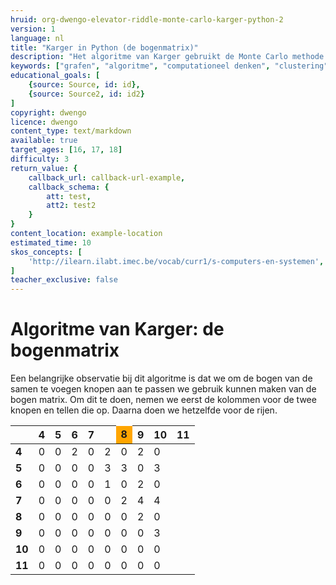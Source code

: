 ```yaml
---
hruid: org-dwengo-elevator-riddle-monte-carlo-karger-python-2
version: 1
language: nl
title: "Karger in Python (de bogenmatrix)"
description: "Het algoritme van Karger gebruikt de Monte Carlo methode om tot een oplosing te komen."
keywords: ["grafen", "algoritme", "computationeel denken", "clustering", "datastructuur", "monte carlo", "python", "karger"]
educational_goals: [
    {source: Source, id: id}, 
    {source: Source2, id: id2}
]
copyright: dwengo
licence: dwengo
content_type: text/markdown
available: true
target_ages: [16, 17, 18]
difficulty: 3
return_value: {
    callback_url: callback-url-example,
    callback_schema: {
        att: test,
        att2: test2
    }
}
content_location: example-location
estimated_time: 10
skos_concepts: [
    'http://ilearn.ilabt.imec.be/vocab/curr1/s-computers-en-systemen', 
]
teacher_exclusive: false
---
```


# Algoritme van Karger: de bogenmatrix

Een belangrijke observatie bij dit algoritme is dat we om de bogen van de samen te voegen knopen aan te passen we gebruik kunnen maken van de bogen matrix. Om dit te doen, nemen we eerst de kolommen voor de twee knopen en tellen die op. Daarna doen we hetzelfde voor de rijen. 


|  | **4** | **5** | **6** | **7** | <td style="background-color: orange;"><strong>8</strong></td> | **9** | **10** | **11** |
| - | - | - | - | - | - |- | - |- |
| **4** | 0 | 0 | 2 | 0 | 2 | 0 | 2 | 0 |
| **5** | 0 | 0 | 0 | 0 | 3 | 3 | 0 | 3 | 
| **6** | 0 | 0 | 0 | 0 | 1 | 0 | 2 | 0 | 
| **7** | 0 | 0 | 0 | 0 | 0 | 2 | 4 | 4 | 
| **8** | 0 | 0 | 0 | 0 | 0 | 0 | 2 | 0 | 
| **9** | 0 | 0 | 0 | 0 | 0 | 0 | 0 | 3 | 
| **10** | 0 | 0 | 0 | 0 | 0 | 0 | 0 | 0 |
| **11** | 0 | 0 | 0 | 0 | 0 | 0 | 0 | 0 |